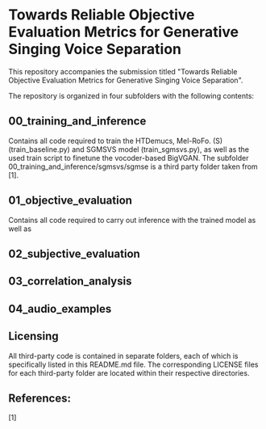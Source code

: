 # Towards Reliable Objective Evaluation Metrics for Generative Singing Voice Separation
This repository accompanies the submission titled "Towards Reliable Objective Evaluation Metrics for Generative Singing Voice Separation".

The repository is organized in four subfolders with the following contents:

## 00_training_and_inference
Contains all code required to train the HTDemucs, Mel-RoFo. (S) (train_baseline.py) and SGMSVS model (train_sgmsvs.py), as well as the used train script to finetune the vocoder-based BigVGAN.
The subfolder 00_training_and_inference/sgmsvs/sgmse is a third party folder taken from [1].


## 01_objective_evaluation
Contains all code required to carry out inference with the trained model as well as 

## 02_subjective_evaluation

## 03_correlation_analysis

## 04_audio_examples

## Licensing
All third-party code is contained in separate folders, each of which is specifically listed in this README.md file. The corresponding LICENSE files for each third-party folder are located within their respective directories.


## References:
[1]
